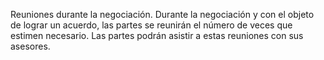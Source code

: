 Reuniones durante la negociación. Durante la negociación y con el objeto de lograr un acuerdo, las partes se reunirán el número de veces que estimen necesario. Las partes podrán asistir a estas reuniones con sus asesores.